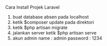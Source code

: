 Cara Install Projek Laravel
1. buat database absen pada localhost
2. ketik $composer update pada direktori
3. ketik $php artisan migrate
4. jalankan server ketik $php artisan serve 
5. akun admin name : admin
		password : 1234

